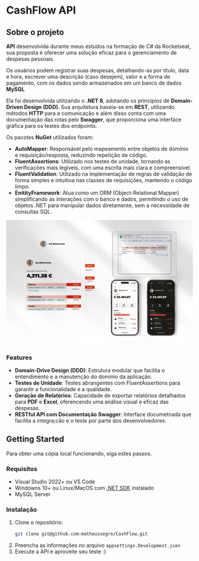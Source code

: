 # CashFlow API

## Sobre o projeto

**API** desenvolvida durante meus estudos na formação de C# da Rocketseat, sua proposta é oferecer uma solução eficaz para o gerenciamento de despesas pessoais.

Os usuários podem registrar suas despesas, detalhando-as por título, data e hora, escrever uma descrição (caso desejem), valor e a forma de pagamento, com os dados sendo armazenados em um banco de dados **MySQL**

Ela foi desenvolvida utilizando o **.NET 8**, adotando os principios de **Domain-Driven Design (DDD)**. Sua arquitetura baseia-se em **REST**, utilizando métodos **HTTP** para a comunicação e além disso conta com uma documentação das rotas pelo **Swagger**, que proporciona uma interface gráfica para os testes dos endpoints.

Os pacotes **NuGet** utilizados foram:
    <ul>
        <li>**AutoMapper**: Responsável pelo mapeamento entre objetos de domínio e requisição/resposta, reduzindo repetição de código.</li>
        <li>**FluentAssertions**: Utilizado nos testes de unidade, tornando as verificações mais legiveis, com uma escrita mais clara e compreensível.</li>
        <li>**FluentValidation**: Utilizado na implementação de regras de validação de forma simples e intuitiva nas classes de requisições, mantendo o código limpo.</li>
        <li>**EnitityFramework**: Atua como um ORM (Object-Relational Mapper) simplificando as interações com o banco e dados, permitindo o uso de objetos .NET para manipular dados diretamente, sem a necessidade de consultas SQL.</li>
    </ul>

![hero-image]

### Features

- **Domain-Drive Design (DDD)**: Estrutura modular que facilita o entendimento e a manutenção do domínio da aplicação.
- **Testes de Unidade**: Testes abrangentes com FluentAssertions para garantir a funcionalidade e a qualidade.
- **Geração de Relatórios**: Capacidade de exportar relatórios detalhados para **PDF** e **Excel**, oferencendo uma análise visual e eficaz das despesas.
- **RESTful API com Documentação Swagger**: Interface documetnada que facilita a integra;cão e o teste por parte dos desenvolvedores.

## Getting Started

Para obter uma cópia local funcionando, siga estes passos.

### Requisitos

* Visual Studio 2022+ ou VS Code
* Windowns 10+ ou Linux/MacOS com [.NET SDK][dot-net-sdk] instalado
* MySQL Server

### Instalação

1. Clone o repositório:
    ```sh 
    git clone git@github.com:matheussegre/CashFlow.git
    ```
2. Preencha as informações no arquivo `appsettings.Development.json`
3. Execute a API e aproveite seu teste :)




<!-- Links -->
[dot-net-sdk]: https://dotnet.microsoft.com/pt-br/download/dotnet/8.0

<!-- Images -->
[hero-image]: images/heroimage.png

